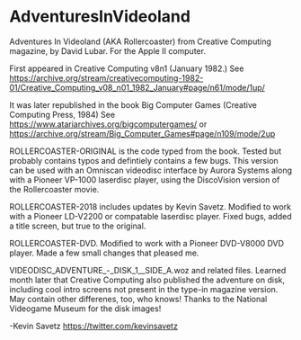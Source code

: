 # AdventuresInVideoland
Adventures In Videoland (AKA Rollercoaster) from Creative Computing magazine, by David Lubar. For the Apple II computer.

First appeared in Creative Computing v8n1 (January 1982.)
See https://archive.org/stream/creativecomputing-1982-01/Creative_Computing_v08_n01_1982_January#page/n61/mode/1up/

It was later republished in the book Big Computer Games (Creative Computing Press, 1984)
See https://www.atariarchives.org/bigcomputergames/ or https://archive.org/stream/Big_Computer_Games#page/n109/mode/2up

ROLLERCOASTER-ORIGINAL is the code typed from the book. Tested but
probably contains typos and defintiely contains a few bugs. This version can be used with an
Omniscan videodisc interface by Aurora Systems along with a Pioneer VP-1000 laserdisc player,
using the DiscoVision version of the Rollercoaster movie.

ROLLERCOASTER-2018 includes updates by Kevin Savetz. Modified to work with a Pioneer LD-V2200 or
compatable laserdisc player. Fixed bugs, added a title screen, but true to the original.

ROLLERCOASTER-DVD. Modified to work with a Pioneer DVD-V8000 DVD player. Made a few small changes that
pleased me.

VIDEODISC_ADVENTURE_-_DISK_1__SIDE_A.woz and related files. Learned month later that Creative Computing also published the adventure on disk, including cool intro screens not present in the type-in magazine version. May contain other differenes, too, who knows! Thanks to the National Videogame Museum for the disk images!

-Kevin Savetz https://twitter.com/kevinsavetz
